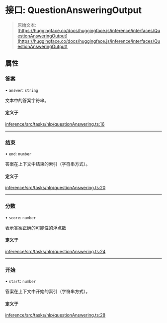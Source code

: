 # 接口: QuestionAnsweringOutput

> 原始文本: [https://huggingface.co/docs/huggingface.js/inference/interfaces/QuestionAnsweringOutput](https://huggingface.co/docs/huggingface.js/inference/interfaces/QuestionAnsweringOutput)

## 属性

### 答案

• `answer`: `string`

文本中的答案字符串。

#### 定义于

[inference/src/tasks/nlp/questionAnswering.ts:16](https://github.com/huggingface/huggingface.js/blob/main/packages/inference/src/tasks/nlp/questionAnswering.ts#L16)

* * *

### 结束

• `end`: `number`

答案在上下文中结束的索引（字符串方式）。

#### 定义于

[inference/src/tasks/nlp/questionAnswering.ts:20](https://github.com/huggingface/huggingface.js/blob/main/packages/inference/src/tasks/nlp/questionAnswering.ts#L20)

* * *

### 分数

• `score`: `number`

表示答案正确的可能性的浮点数

#### 定义于

[inference/src/tasks/nlp/questionAnswering.ts:24](https://github.com/huggingface/huggingface.js/blob/main/packages/inference/src/tasks/nlp/questionAnswering.ts#L24)

* * *

### 开始

• `start`: `number`

答案在上下文中开始的索引（字符串方式）。

#### 定义于

[inference/src/tasks/nlp/questionAnswering.ts:28](https://github.com/huggingface/huggingface.js/blob/main/packages/inference/src/tasks/nlp/questionAnswering.ts#L28)
